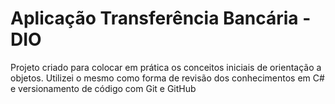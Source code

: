 # Aplicação Transferência Bancária - DIO

Projeto criado para colocar em prática os conceitos iniciais de orientação a objetos.
Utilizei o mesmo como forma de revisão dos conhecimentos em C# e versionamento de código com Git e GitHub
